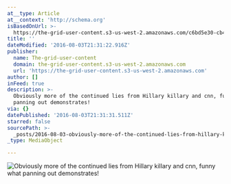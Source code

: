 ```yaml
---
at__type: Article
at__context: 'http://schema.org'
isBasedOnUrl: >-
  https://the-grid-user-content.s3-us-west-2.amazonaws.com/c6bd5e30-cb4b-4fb7-823b-4dcd434a4514.jpg
title: ''
dateModified: '2016-08-03T21:31:22.916Z'
publisher:
  name: The-grid-user-content
  domain: the-grid-user-content.s3-us-west-2.amazonaws.com
  url: 'https://the-grid-user-content.s3-us-west-2.amazonaws.com'
author: []
inFeed: true
description: >-
  Obviously more of the continued lies from Hillary killary and cnn, funny what
  panning out demonstrates!
via: {}
datePublished: '2016-08-03T21:31:31.511Z'
starred: false
sourcePath: >-
  _posts/2016-08-03-obviously-more-of-the-continued-lies-from-hillary-killary-an.md
_type: MediaObject

---
```

![Obviously more of the continued lies from Hillary killary and cnn, funny what panning out demonstrates!](https://the-grid-user-content.s3-us-west-2.amazonaws.com/c6bd5e30-cb4b-4fb7-823b-4dcd434a4514.jpg)